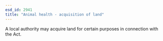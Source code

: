 ```yaml
---
esd_id: 2941
title: "Animal health - acquisition of land"
---
```


A local authority may acquire land for certain purposes in connection with the Act.

